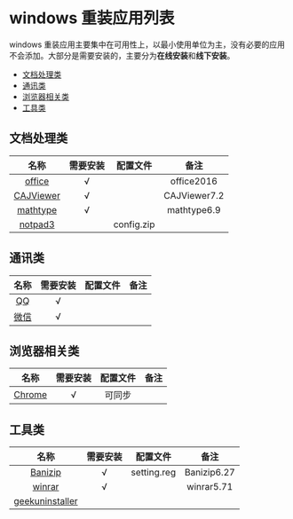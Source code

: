 
# windows 重装应用列表

windows 重装应用主要集中在可用性上，以最小使用单位为主，没有必要的应用不会添加。大部分是需要安装的，主要分为**在线安装**和**线下安装**。

- [文档处理类](#文档处理类)
- [通讯类](#通讯类)
- [浏览器相关类](#浏览器相关类)
- [工具类](#工具类)

## 文档处理类

|                           名称                            | 需要安装 |  配置文件  |     备注     |
| :-------------------------------------------------------: | :------: | :--------: | :----------: |
|         [office](https://www.office.com/?auth=1)          | &radic;  |            |  office2016  |
|   [CAJViewer](http://cajviewer.cnki.net/download.html)    | &radic;  |            | CAJViewer7.2 |
|      [mathtype](https://www.mathtype.cn/xiazai.html)      | &radic;  |            | mathtype6.9  |
| [notpad3](https://www.rizonesoft.com/downloads/notepad3/) |          | config.zip |

## 通讯类

|              名称              | 需要安装 | 配置文件 | 备注  |
| :----------------------------: | :------: | :------: | :---: |
| [QQ](https://im.qq.com/pcqq/)  | &radic;  |
| [微信](https://weixin.qq.com/) | &radic;  |

## 浏览器相关类

|                   名称                   | 需要安装 | 配置文件 | 备注  |
| :--------------------------------------: | :------: | :------: | :---: |
| [Chrome](https://www.google.com/chrome/) | &radic;  |  可同步  |

## 工具类

|                          名称                           | 需要安装 |  配置文件   |    备注     |
| :-----------------------------------------------------: | :------: | :---------: | :---------: |
|     [Banizip](https://www.bandisoft.com/bandizip/)      | &radic;  | setting.reg | Banizip6.27 |
|           [winrar](http://www.winrar.com.cn/)           | &radic;  |             | winrar5.71  |
| [geekuninstaller](https://geekuninstaller.com/download) |

